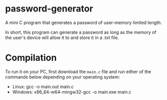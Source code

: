 # password-generator
A mini C program that generates a password of user-memory limited length.

In short, this program can generate a password as long as the memory of the user's device will allow it to and store it in a .txt file.

# Compilation
To run it on your PC, first download the `main.c` file and run either of the commands below depending on your operating system:

* Linux: gcc -o main.out main.c
* Windows: x86_64-w64-mingw32-gcc -o main.exe main.c 
